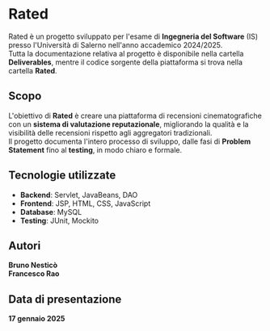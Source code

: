 # Rated  

Rated è un progetto sviluppato per l'esame di **Ingegneria del Software** (IS) presso l'Università di Salerno nell'anno accademico 2024/2025.  
Tutta la documentazione relativa al progetto è disponibile nella cartella **Deliverables**, mentre il codice sorgente della piattaforma si trova nella cartella **Rated**.  

## Scopo  
L'obiettivo di **Rated** è creare una piattaforma di recensioni cinematografiche con un **sistema di valutazione reputazionale**, migliorando la qualità e la visibilità delle recensioni rispetto agli aggregatori tradizionali.  
Il progetto documenta l'intero processo di sviluppo, dalle fasi di **Problem Statement** fino al **testing**, in modo chiaro e formale.  

## Tecnologie utilizzate  
- **Backend**: Servlet, JavaBeans, DAO  
- **Frontend**: JSP, HTML, CSS, JavaScript  
- **Database**: MySQL  
- **Testing**: JUnit, Mockito  

## Autori  
**Bruno Nesticò**  
**Francesco Rao**  

## Data di presentazione  
**17 gennaio 2025**  
